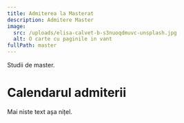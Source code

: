 ```yaml
---
title: Admiterea la Masterat
description: Admitere Master
image:
  src: /uploads/elisa-calvet-b-s3nuoqdmuvc-unsplash.jpg
  alt: O carte cu paginile in vant
fullPath: master
---
```

Studii de master.

<Attachment label="Google" external="https://google.com"></Attachment>

# Calendarul admiterii

<Timeline slug="admitere-cti-is-licență"></Timeline>

<DocumentCheckbox text="Diploma de licenta"></DocumentCheckbox>

<DocumentCheckbox text="Foaie matricola"></DocumentCheckbox>

Mai niste text așa nițel.

<Fig src="/uploads/nastuh-abootalebi-ehd8y1znfpk-unsplash.jpg" alt="Cameră" caption="O descriere la poză"></Fig>